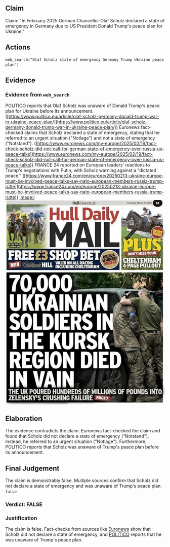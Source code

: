 ## Claim
Claim: "In February 2025 German Chancellor Olaf Scholz declared a state of emergency in Germany due to US President Donald Trump's peace plan for Ukraine."

## Actions
```
web_search("Olaf Scholz state of emergency Germany Trump Ukraine peace plan")
```

## Evidence
### Evidence from `web_search`
POLITICO reports that Olaf Scholz was unaware of Donald Trump's peace plan for Ukraine before its announcement. ([https://www.politico.eu/article/olaf-scholz-germany-donald-trump-war-in-ukraine-peace-plan/](https://www.politico.eu/article/olaf-scholz-germany-donald-trump-war-in-ukraine-peace-plan/)) Euronews fact-checked claims that Scholz declared a state of emergency, stating that he referred to an urgent situation ("Notlage") and not a state of emergency ("Notstand"). ([https://www.euronews.com/my-europe/2025/02/19/fact-check-scholz-did-not-call-for-german-state-of-emergency-over-russia-us-peace-talks](https://www.euronews.com/my-europe/2025/02/19/fact-check-scholz-did-not-call-for-german-state-of-emergency-over-russia-us-peace-talks)) FRANCE 24 reported on European leaders' reactions to Trump's negotiations with Putin, with Scholz warning against a "dictated peace." ([https://www.france24.com/en/europe/20250213-ukraine-europe-must-be-involved-peace-talks-say-nato-european-members-russia-trump-rutte](https://www.france24.com/en/europe/20250213-ukraine-europe-must-be-involved-peace-talks-say-nato-european-members-russia-trump-rutte)) <image:i> ![image 1](media/0.jpg)


## Elaboration
The evidence contradicts the claim. Euronews fact-checked the claim and found that Scholz did not declare a state of emergency ("Notstand"). Instead, he referred to an urgent situation ("Notlage"). Furthermore, POLITICO reports that Scholz was unaware of Trump's peace plan before its announcement.


## Final Judgement
The claim is demonstrably false. Multiple sources confirm that Scholz did not declare a state of emergency and was unaware of Trump's peace plan. `false`

### Verdict: FALSE

### Justification
The claim is false. Fact-checks from sources like [Euronews](https://www.euronews.com/my-europe/2025/02/19/fact-check-scholz-did-not-call-for-german-state-of-emergency-over-russia-us-peace-talks) show that Scholz did not declare a state of emergency, and [POLITICO](https://www.politico.eu/article/olaf-scholz-germany-donald-trump-war-in-ukraine-peace-plan/) reports that he was unaware of Trump's peace plan.

